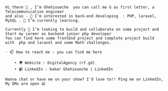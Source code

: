 	Hi there 👋 , I’m Ghehioueche  you can call me G as first letter, a Telecommunication engineer 
	and also - 👀 I’m interested in back-end developing  : PHP, laravel, MySQL . 🌱 I’m currently learning. 
	
	Currently 💞️ I’m looking to build and collaborate on some project and Start my career as backend junior php developer 
	You can find here some frontEnd project and complete project build with  php and laravel and some Math challenges.
	 
	- 📫 How to reach me : you can find me here 
	 
		• 🌍 Website : DigitalAgency (rf.gd)
		• 📹 LinkedIn : bakar Ghehioueche | LinkedIn

	Wanna chat or have me on your show? I'd love to!! Ping me on LinkedIn, My DMs are open 😃

